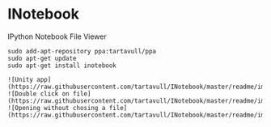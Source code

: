 INotebook
=========

IPython Notebook File Viewer

	sudo add-apt-repository ppa:tartavull/ppa
	sudo apt-get update
	sudo apt-get install inotebook
	
	![Unity app](https://raw.githubusercontent.com/tartavull/INotebook/master/readme/img1.png)
	![Double click on file](https://raw.githubusercontent.com/tartavull/INotebook/master/readme/img2.png)
	![Opening without chosing a file](https://raw.githubusercontent.com/tartavull/INotebook/master/readme/img3.png)
